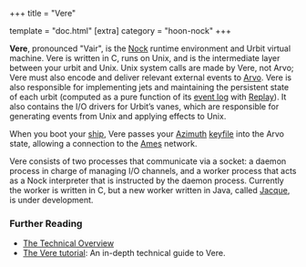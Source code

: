 +++
title = "Vere"

template = "doc.html"
[extra]
category = "hoon-nock"
+++

**Vere**, pronounced "Vair", is the [Nock](../nock) runtime environment and Urbit virtual machine. Vere is written in C, runs on Unix, and is the intermediate layer between your urbit and Unix. Unix system calls are made by Vere, not Arvo; Vere must also encode and deliver relevant external events to [Arvo](../arvo). Vere is also responsible for implementing jets and maintaining the persistent state of each urbit (computed as a pure function of its [event log](../eventlog) with [Replay](../replay)). It also contains the I/O drivers for Urbit’s vanes, which are responsible for generating events from Unix and applying effects to Unix.

When you boot your [ship](../ship), Vere passes your [Azimuth](../azimuth) [keyfile](../keyfile) into the Arvo state, allowing a connection to the [Ames](../ames) network.

Vere consists of two processes that communicate via a socket: a daemon process in charge of managing I/O channels, and a worker process that acts as a Nock interpreter that is instructed by the daemon process. Currently the worker is written in C, but a new worker written in Java, called [Jacque](../jacque), is under development.

### Further Reading

- [The Technical Overview](@/docs/system-overview/_index.md)
- [The Vere tutorial](@/docs/vere/_index.md): An in-depth technical guide to Vere.
